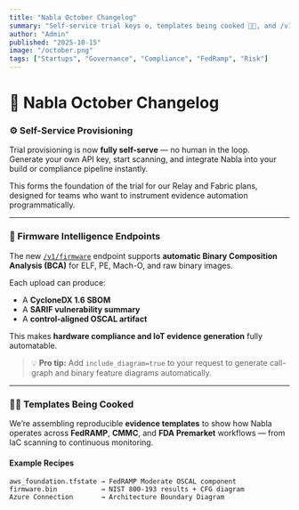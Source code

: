 ```yaml
---
title: "Nabla October Changelog"
summary: "Self-service trial keys ⚙️, templates being cooked 🧑‍🍳, and /v1/firmware endpoints"
author: "Admin"
published: "2025-10-15"
image: "/october.png"
tags: ["Startups", "Governance", "Compliance", "FedRamp", "Risk"]
---
```


# 🧩 Nabla October Changelog

### ⚙️ Self-Service Provisioning

Trial provisioning is now **fully self-serve** — no human in the loop.  
Generate your own API key, start scanning, and integrate Nabla into your build or compliance pipeline instantly.  

This forms the foundation of the trial for our Relay and Fabric plans, designed for teams who want to instrument evidence automation programmatically.

---

### 🧠 Firmware Intelligence Endpoints

The new [`/v1/firmware`](https://api.usenabla.com/docs#/firmware) endpoint supports **automatic Binary Composition Analysis (BCA)** for ELF, PE, Mach-O, and raw binary images.  

Each upload can produce:

- A **CycloneDX 1.6 SBOM**
- A **SARIF vulnerability summary**
- A **control-aligned OSCAL artifact**

This makes **hardware compliance and IoT evidence generation** fully automatable.  

> 💡 **Pro tip:** Add `include_diagram=true` to your request to generate call-graph and binary feature diagrams automatically.

---

### 🧑‍🍳 Templates Being Cooked

We’re assembling reproducible **evidence templates** to show how Nabla operates across **FedRAMP**, **CMMC**, and **FDA Premarket** workflows — from IaC scanning to continuous monitoring.

#### Example Recipes

```text
aws_foundation.tfstate → FedRAMP Moderate OSCAL component
firmware.bin           → NIST 800-193 results + CFG diagram
Azure Connection       → Architecture Boundary Diagram